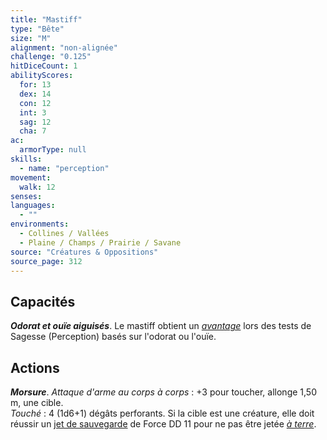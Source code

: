 ```yaml
---
title: "Mastiff"
type: "Bête"
size: "M"
alignment: "non-alignée"
challenge: "0.125"
hitDiceCount: 1
abilityScores:
  for: 13
  dex: 14
  con: 12
  int: 3
  sag: 12
  cha: 7
ac: 
  armorType: null
skills: 
  - name: "perception"
movement: 
  walk: 12
senses: 
languages: 
  - ""
environments:
  - Collines / Vallées
  - Plaine / Champs / Prairie / Savane
source: "Créatures & Oppositions"
source_page: 312
---
```

## Capacités
_**Odorat et ouïe aiguisés**_. Le mastiff obtient un [_avantage_](/utiliser-les-caracteristiques/#avantage-et-desavantage) lors des tests de Sagesse (Perception) basés sur l'odorat ou l'ouïe.

## Actions
_**Morsure**_. _Attaque d'arme au corps à corps_ : +3 pour toucher, allonge 1,50 m, une cible.  
_Touché_ : 4 (1d6+1) dégâts perforants. Si la cible est une créature, elle doit réussir un [jet de sauvegarde](/utiliser-les-caracteristiques#jets-de-sauvegarde) de Force DD 11 pour ne pas être jetée [_à terre_](/gerer-la-sante-du-personnage/#a-terre).
